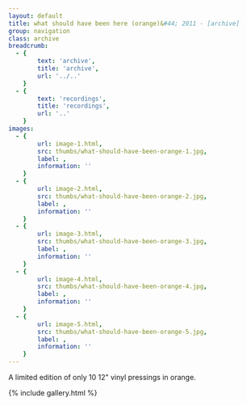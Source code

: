```yaml
---
layout: default
title: what should have been here (orange)&#44; 2011 - [archive]
group: navigation
class: archive
breadcrumb:
  - {
  		text: 'archive',
  		title: 'archive',
  		url: '../..'
	}
  - {
  		text: 'recordings',
  		title: 'recordings',
  		url: '..'
	}
images:
  - {
		url: image-1.html, 
		src: thumbs/what-should-have-been-orange-1.jpg,
		label: ,
		information: ''
	}
  - {
		url: image-2.html, 
		src: thumbs/what-should-have-been-orange-2.jpg,
		label: ,
		information: ''
	}
  - {
		url: image-3.html, 
		src: thumbs/what-should-have-been-orange-3.jpg,
		label: ,
		information: ''
	}
  - {
		url: image-4.html, 
		src: thumbs/what-should-have-been-orange-4.jpg,
		label: ,
		information: ''
	}
  - {
		url: image-5.html, 
		src: thumbs/what-should-have-been-orange-5.jpg,
		label: ,
		information: ''
	}
---
```


A limited edition of only 10 12" vinyl pressings in orange.

{% include gallery.html %}
